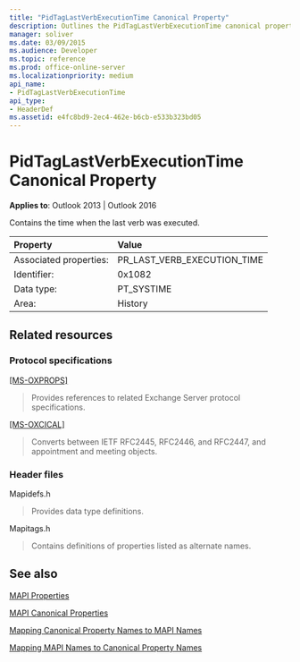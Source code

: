 ```yaml
---
title: "PidTagLastVerbExecutionTime Canonical Property"
description: Outlines the PidTagLastVerbExecutionTime canonical property, which contains the time when the last verb was executed.
manager: soliver
ms.date: 03/09/2015
ms.audience: Developer
ms.topic: reference
ms.prod: office-online-server
ms.localizationpriority: medium
api_name:
- PidTagLastVerbExecutionTime
api_type:
- HeaderDef
ms.assetid: e4fc8bd9-2ec4-462e-b6cb-e533b323bd05
---
```


# PidTagLastVerbExecutionTime Canonical Property

  
  
**Applies to**: Outlook 2013 | Outlook 2016 
  
Contains the time when the last verb was executed.
  
|Property|Value|
|:-----|:-----|
|Associated properties:  <br/> |PR_LAST_VERB_EXECUTION_TIME  <br/> |
|Identifier:  <br/> |0x1082  <br/> |
|Data type:  <br/> |PT_SYSTIME  <br/> |
|Area:  <br/> |History  <br/> |
   
## Related resources

### Protocol specifications

[[MS-OXPROPS]](https://msdn.microsoft.com/library/f6ab1613-aefe-447d-a49c-18217230b148%28Office.15%29.aspx)
  
> Provides references to related Exchange Server protocol specifications.
    
[[MS-OXCICAL]](https://msdn.microsoft.com/library/a685a040-5b69-4c84-b084-795113fb4012%28Office.15%29.aspx)
  
> Converts between IETF RFC2445, RFC2446, and RFC2447, and appointment and meeting objects.
    
### Header files

Mapidefs.h
  
> Provides data type definitions.
    
Mapitags.h
  
> Contains definitions of properties listed as alternate names.
    
## See also



[MAPI Properties](mapi-properties.md)
  
[MAPI Canonical Properties](mapi-canonical-properties.md)
  
[Mapping Canonical Property Names to MAPI Names](mapping-canonical-property-names-to-mapi-names.md)
  
[Mapping MAPI Names to Canonical Property Names](mapping-mapi-names-to-canonical-property-names.md)

